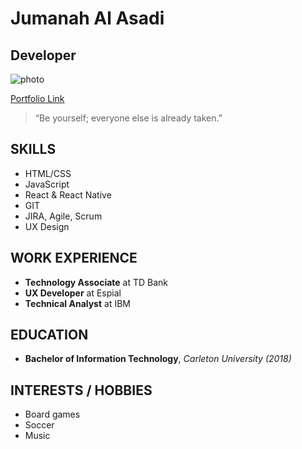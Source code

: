 # Jumanah Al Asadi
## Developer

![photo](https://media.licdn.com/dms/image/C5603AQFoQlsuByf3VA/profile-displayphoto-shrink_200_200/0?e=1557964800&v=beta&t=9SSwea9_gaFs9Fe2CjlrhlBVNfbotDTZ8RMbLozjzFM)

[Portfolio Link](www.be.net/jumanah)

>“Be yourself; everyone else is already taken.”

## SKILLS
* HTML/CSS
* JavaScript 
* React & React Native
* GIT
* JIRA, Agile, Scrum
* UX Design


## WORK EXPERIENCE

* **Technology Associate** at TD Bank
* **UX Developer** at Espial
* **Technical Analyst** at IBM

## EDUCATION
* **Bachelor of Information Technology**, _Carleton University (2018)_

## INTERESTS / HOBBIES
* Board games
* Soccer
* Music